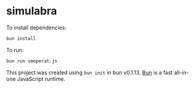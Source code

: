 # simulabra

To install dependencies:

```bash
bun install
```

To run:

```bash
bun run smoperat.js
```

This project was created using `bun init` in bun v0.1.13. [Bun](https://bun.sh) is a fast all-in-one JavaScript runtime.
